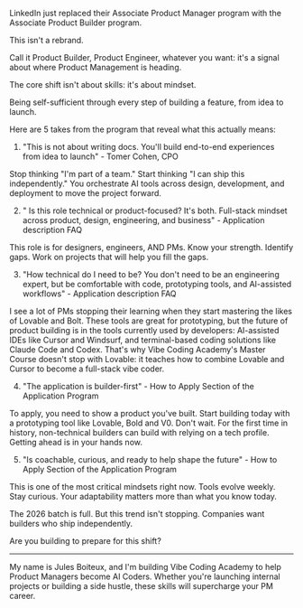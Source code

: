 LinkedIn just replaced their Associate Product Manager program with the Associate Product Builder program.

This isn't a rebrand. 

Call it Product Builder, Product Engineer, whatever you want: it's a signal about where Product Management is heading.

The core shift isn't about skills: it's about mindset. 

Being self-sufficient through every step of building a feature, from idea to launch.

Here are 5 takes from the program that reveal what this actually means:

1. "This is not about writing docs. You'll build end-to-end experiences from idea to launch" - Tomer Cohen, CPO

Stop thinking "I'm part of a team." Start thinking "I can ship this independently." You orchestrate AI tools across design, development, and deployment to move the project forward.

2. " Is this role technical or product-focused? It's both. Full-stack mindset across product, design, engineering, and business" - Application description FAQ

This role is for designers, engineers, AND PMs. Know your strength. Identify gaps. Work on projects that will help you fill the gaps.

3. "How technical do I need to be? You don't need to be an engineering expert, but be comfortable with code, prototyping tools, and AI-assisted workflows" - Application description FAQ

I see a lot of PMs stopping their learning when they start mastering the likes of Lovable and Bolt.
These tools are great for prototyping, but the future of product building is in the tools currently used by developers: AI-assisted IDEs like Cursor and Windsurf, and terminal-based coding solutions like Claude Code and Codex.
That's why Vibe Coding Academy's Master Course doesn't stop with Lovable: it teaches how to combine Lovable and Cursor to become a full-stack vibe coder.

4. "The application is builder-first" - How to Apply Section of the Application Program

To apply, you need to show a product you've built. Start building today with a prototyping tool like Lovable, Bold and V0. Don't wait. For the first time in history, non-technical builders can build with relying on a tech profile. Getting ahead is in your hands now.

5. "Is coachable, curious, and ready to help shape the future" - How to Apply Section of the Application Program

This is one of the most critical mindsets right now. Tools evolve weekly. Stay curious. Your adaptability matters more than what you know today.

The 2026 batch is full. But this trend isn't stopping. Companies want builders who ship independently.

Are you building to prepare for this shift?


---

My name is Jules Boiteux, and I'm building Vibe Coding Academy to help Product Managers become AI Coders.
Whether you're launching internal projects or building a side hustle, these skills will supercharge your PM career.